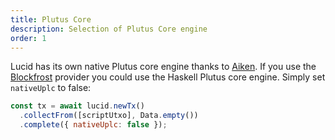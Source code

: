 ```yaml
---
title: Plutus Core
description: Selection of Plutus Core engine
order: 1
---
```


Lucid has its own native Plutus core engine thanks to
[Aiken](https://github.com/aiken-lang/aiken). If you use the
[Blockfrost](https://blockfrost.io/) provider you could use the Haskell Plutus
core engine. Simply set `nativeUplc` to false:

```js
const tx = await lucid.newTx()
  .collectFrom([scriptUtxo], Data.empty())
  .complete({ nativeUplc: false });
```

